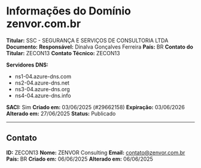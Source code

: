 # Informações do Domínio zenvor.com.br

**Titular:** SSC - SEGURANÇA E SERVIÇOS DE CONSULTORIA LTDA
**Documento:** 
**Responsável:** Dinalva Gonçalves Ferreira
**País:** BR
**Contato do Titular:** ZECON13
**Contato Técnico:** ZECON13

**Servidores DNS:**

- ns1-04.azure-dns.com
- ns2-04.azure-dns.net
- ns3-04.azure-dns.org
- ns4-04.azure-dns.info

**SACI:** Sim
**Criado em:** 03/06/2025 (#29662158)
**Expiração:** 03/06/2026
**Alterado em:** 27/06/2025
**Status:** Publicado

---

## Contato

**ID:** ZECON13
**Nome:** ZENVOR Consulting
**Email:** contato@zenvor.com.br
**País:** BR
**Criado em:** 06/06/2025
**Alterado em:** 06/06/2025
